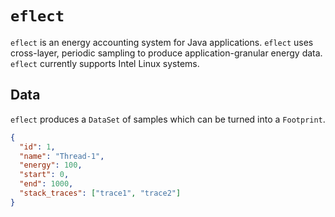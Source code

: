 # `eflect`

`eflect` is an energy accounting system for Java applications. `eflect` uses cross-layer, periodic sampling to produce application-granular energy data. `eflect` currently supports Intel Linux systems.

## Data

`eflect` produces a `DataSet` of samples which can be turned into a `Footprint`.

```json
{
  "id": 1,
  "name": "Thread-1",
  "energy": 100,
  "start": 0,
  "end": 1000,
  "stack_traces": ["trace1", "trace2"]
}
```
